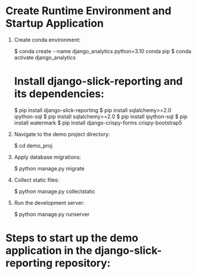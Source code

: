 # Create Runtime Environment and Startup Application

1) Create conda environment: 

    $ conda create --name django_analytics python=3.10 conda pip
    $ conda activate django_analytics

    # Install django-slick-reporting and its dependencies: 

    $ pip install django-slick-reporting
    $ pip install sqlalchemy>=2.0 ipython-sql
    $ pip install sqlalchemy>=2.0
    $ pip install ipython-sql
    $ pip install watermark
    $ pip install django-crispy-forms crispy-bootstrap5


2) Navigate to the demo project directory:
    
    $ cd demo_proj

3) Apply database migrations:

    $ python manage.py migrate

4) Collect static files:

    $ python manage.py collectstatic

5) Run the development server:
    
    $ python manage.py runserver

# Steps to start up the demo application in the django-slick-reporting repository:


